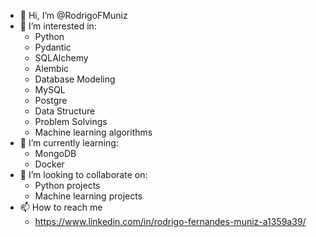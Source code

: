 - 👋 Hi, I’m @RodrigoFMuniz
- 👀 I’m interested in:
  - Python
  - Pydantic
  - SQLAlchemy
  - Alembic
  - Database Modeling
  - MySQL
  - Postgre
  - Data Structure
  - Problem Solvings
  - Machine learning algorithms
- 🌱 I’m currently learning:
  - MongoDB
  - Docker
- 💞️ I’m looking to collaborate on:
  - Python projects
  - Machine learning projects
- 📫 How to reach me
  - https://www.linkedin.com/in/rodrigo-fernandes-muniz-a1359a39/

<!---
RodrigoFMuniz/RodrigoFMuniz is a ✨ special ✨ repository because its `README.md` (this file) appears on your GitHub profile.
You can click the Preview link to take a look at your changes.
--->
